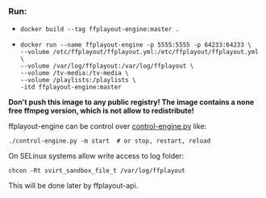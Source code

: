 ### Run:
- `docker build --tag ffplayout-engine:master .`
-   ```
    docker run --name ffplayout-engine -p 5555:5555 -p 64233:64233 \
    --volume /etc/ffplayout/ffplayout.yml:/etc/ffplayout/ffplayout.yml \
    --volume /var/log/ffplayout:/var/log/ffplayout \
    --volume /tv-media:/tv-media \
    --volume /playlists:/playlists \
    -itd ffplayout-engine:master
    ```

**Don't push this image to any public registry! The image contains a none free ffmpeg version, which is not allow to redistribute!**

ffplayout-engine can be control over [control-engine.py](assets/control-engine.py) like:

```
./control-engine.py -m start  # or stop, restart, reload
```

On SELinux systems allow write access to log folder:

```
chcon -Rt svirt_sandbox_file_t /var/log/ffplayout
```

This will be done later by ffplayout-api.
